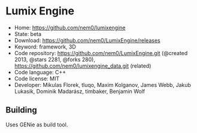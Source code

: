 # Lumix Engine

- Home: https://github.com/nem0/lumixengine
- State: beta
- Download: https://github.com/nem0/LumixEngine/releases
- Keyword: framework, 3D
- Code repository: https://github.com/nem0/LumixEngine.git (@created 2013, @stars 2281, @forks 280), https://github.com/nem0/lumixengine_data.git (related)
- Code language: C++
- Code license: MIT
- Developer: Mikulas Florek, tluqo, Maxim Kolganov, James Webb, Jakub Lukasik, Dominik Madarász, timbaker, Benjamin Wolf

## Building

Uses GENie as build tool.

